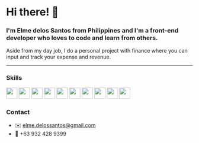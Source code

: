 # Hi there! 👋

### I'm Elme delos Santos from Philippines and I'm a front-end developer who loves to code and learn from others.

Aside from my day job, I do a personal project with finance where you can input and track your expense and revenue.


---
### Skills

<p>

<img width="30px" style="width: '30px'; height: 'auto'; padding-right: '10px';" src="https://cdn.jsdelivr.net/gh/devicons/devicon/icons/javascript/javascript-original.svg" />
<img width="30px" style="width: '30px'; height: 'auto'; margin-right: '10px';" src="https://cdn.jsdelivr.net/gh/devicons/devicon/icons/typescript/typescript-original.svg" />
<img width="30px" src="https://cdn.jsdelivr.net/gh/devicons/devicon/icons/react/react-original.svg" />
<img width="30px" style="width: '30px'; height: 'auto'; margin-right: '10px';" src="https://cdn.jsdelivr.net/gh/devicons/devicon/icons/html5/html5-original.svg" />
<img width="30px" style="width: '30px'; height: 'auto'; margin-right: '10px';" src="https://cdn.jsdelivr.net/gh/devicons/devicon/icons/css3/css3-original.svg" />
<img width="30px" src="https://cdn.jsdelivr.net/gh/devicons/devicon/icons/tailwindcss/tailwindcss-plain.svg" />         
<img width="30px" style="width: '30px'; height: 'auto'; margin-right: '10px';" src="https://cdn.jsdelivr.net/gh/devicons/devicon/icons/git/git-original.svg" />
<img width="30px" style="width: '30px'; height: 'auto'; margin-right: '10px';" src="https://cdn.jsdelivr.net/gh/devicons/devicon/icons/nodejs/nodejs-original.svg" />
<img width="30px" style="width: '30px'; height: 'auto'; margin-right: '10px';" src="https://cdn.jsdelivr.net/gh/devicons/devicon/icons/postgresql/postgresql-original.svg" />
<img width="30px" src="https://cdn.jsdelivr.net/gh/devicons/devicon/icons/apple/apple-original.svg" />  
</p>
          

### Contact
- ✉️ [elme.delossantos@gmail.com](mailto:elme.delossantos@gmail.com "Elme's email address")
- 📱 +63 932 428 9399 
<!--
**iamelme/iamelme** is a ✨ _special_ ✨ repository because its `README.md` (this file) appears on your GitHub profile.

Here are some ideas to get you started:

- 🔭 I’m currently working on ...
- 🌱 I’m currently learning ...
- 👯 I’m looking to collaborate on ...
- 🤔 I’m looking for help with ...
- 💬 Ask me about ...
- 📫 How to reach me: ...
- 😄 Pronouns: ...
- ⚡ Fun fact: ...
-->

